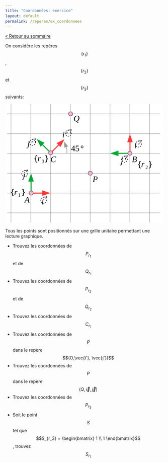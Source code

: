 ```yaml
---
title: "Coordonnées: exercice"
layout: default
permalink: /reperes/ex_coordonnees
---
```


[&laquo; Retour au sommaire](/reperes)

On considère les repères $$\{ r_1 \}$$, $$\{ r_2 \}$$ et $$\{ r_3 \}$$ suivants:

<div class="text-center">
    <img src="/assets/imgs/reperes_grille.svg" />
</div>

Tous les points sont positionnés sur une grille unitaire permettant une lecture graphique.

* Trouvez les coordonnées de $$P_{r_1}$$ et de $$Q_{r_1}$$
* Trouvez les coordonnées de $$P_{r_2}$$ et de $$Q_{r_2}$$
* Trouvez les coordonnées de $$C_{r_1}$$
* Trouvez les coordonnées de $$P$$ dans le repère $$(O,\vec{i'}, \vec{j'})$$
* Trouvez les coordonnées de $$P$$ dans le repère $$(Q,\vec{i}, \vec{j})$$
* Trouvez les coordonnées de $$P_{r_3}$$
* Soit le point $$S$$ tel que $$S_{r_3} = \begin{bmatrix} 1 \\ 1 \end{bmatrix}$$, trouvez $$S_{r_1}$$